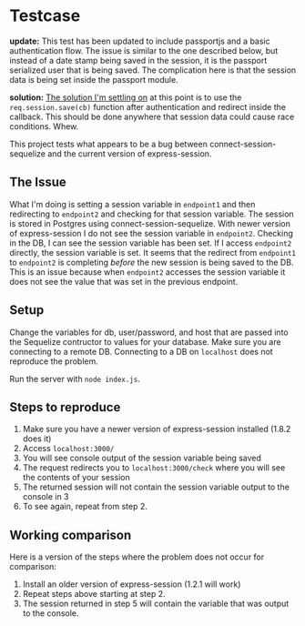 Testcase
===

**update:** This test has been updated to include passportjs and a basic authentication flow. The issue is similar to the one described below, but instead of a date stamp being saved in the session, it is the passport serialized user that is being saved. The complication here is that the session data is being set inside the passport module.

**solution:** [The solution I'm settling on](https://github.com/jakeorr/session-race/blob/08a2d3b8a9b558e1ade462f5037e7f70983ab92f/index.js#L70) at this point is to use the `req.session.save(cb)` function after authentication and redirect inside the callback. This should be done anywhere that session data could cause race conditions. Whew.

This project tests what appears to be a bug between connect-session-sequelize and the current version of express-session.

The Issue
---
What I'm doing is setting a session variable in `endpoint1` and then redirecting to `endpoint2` and checking for that session variable. The session is stored in Postgres using connect-session-sequelize. With newer version of express-session I do not see the session variable in `endpoint2`. Checking in the DB, I can see the session variable has been set. If I access `endpoint2` directly, the session variable is set. It seems that the redirect from `endpoint1` to `endpoint2` is completing *before* the new session is being saved to the DB. This is an issue because when `endpoint2` accesses the session variable it does not see the value that was set in the previous endpoint.

Setup
---
Change the variables for db, user/password, and host that are passed into the Sequelize contructor to values for your database. Make sure you are connecting to a remote DB. Connecting to a DB on `localhost` does not reproduce the problem.

Run the server with `node index.js`.

Steps to reproduce
---
1. Make sure you have a newer version of express-session installed (1.8.2 does it)
2. Access `localhost:3000/`
3. You will see console output of the session variable being saved
4. The request redirects you to `localhost:3000/check` where you will see the contents of your session
5. The returned session will not contain the session variable output to the console in 3
6. To see again, repeat from step 2.

Working comparison
---
Here is a version of the steps where the problem does not occur for comparison:

1. Install an older version of express-session (1.2.1 will work)
2. Repeat steps above starting at step 2.
3. The session returned in step 5 will contain the variable that was output to the console.

